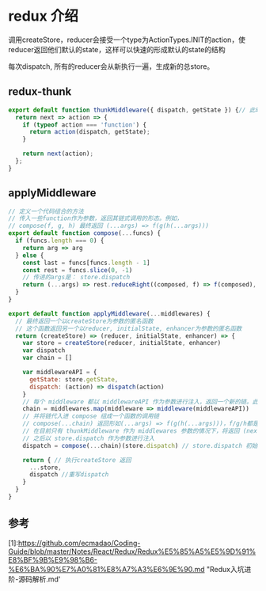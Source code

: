 # redux 介绍


调用createStore，reducer会接受一个type为ActionTypes.INIT的action，使reducer返回他们默认的state，这样可以快速的形成默认的state的结构

每次dispatch, 所有的reducer会从新执行一遍，生成新的总store。

## redux-thunk

```js
export default function thunkMiddleware({ dispatch, getState }) {// 此时的dispatch是 (action) => dispatch(action) dispatch = f(g(h()))
  return next => action => {
    if (typeof action === 'function') {
      return action(dispatch, getState);
    }

    return next(action);
  };
}
```

## applyMiddleware

```js
// 定义一个代码组合的方法
// 传入一些function作为参数，返回其链式调用的形态。例如，
// compose(f, g, h) 最终返回 (...args) => f(g(h(...args)))
export default function compose(...funcs) {
  if (funcs.length === 0) {
    return arg => arg
  } else {
    const last = funcs[funcs.length - 1]
    const rest = funcs.slice(0, -1)
    // 传进的args是： store.dispatch
    return (...args) => rest.reduceRight((composed, f) => f(composed), last(...args)) //这一步加工： [f, g, h] => f(g(h()))  初始的dispatch最后执行
  }
}

export default function applyMiddleware(...middlewares) {
  // 最终返回一个以createStore为参数的匿名函数
  // 这个函数返回另一个以reducer, initialState, enhancer为参数的匿名函数
  return (createStore) => (reducer, initialState, enhancer) => {
    var store = createStore(reducer, initialState, enhancer)
    var dispatch
    var chain = []

    var middlewareAPI = {
      getState: store.getState,
      dispatch: (action) => dispatch(action)
    }
    // 每个 middleware 都以 middlewareAPI 作为参数进行注入，返回一个新的链。此时的返回值相当于调用 thunkMiddleware 返回的函数： (next) => (action) => {} ，接收一个next作为其参数
    chain = middlewares.map(middleware => middleware(middlewareAPI))
    // 并将链代入进 compose 组成一个函数的调用链
    // compose(...chain) 返回形如(...args) => f(g(h(...args)))，f/g/h都是chain中的函数对象。
    // 在目前只有 thunkMiddleware 作为 middlewares 参数的情况下，将返回 (next) => (action) => {}
    // 之后以 store.dispatch 作为参数进行注入
    dispatch = compose(...chain)(store.dispatch) // store.dispatch 初始的dispatch

    return { // 执行createStore 返回
      ...store,
      dispatch //重写dispatch
    }
  }
}
```

## 参考

[1]:https://github.com/ecmadao/Coding-Guide/blob/master/Notes/React/Redux/Redux%E5%85%A5%E5%9D%91%E8%BF%9B%E9%98%B6-%E6%BA%90%E7%A0%81%E8%A7%A3%E6%9E%90.md "Redux入坑进阶-源码解析.md'